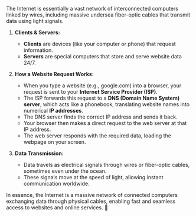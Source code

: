 The Internet is essentially a vast network of interconnected computers linked by wires, including massive undersea fiber-optic cables that transmit data using light signals.

1. **Clients & Servers:**
    - **Clients** are devices (like your computer or phone) that request information.
    - **Servers** are special computers that store and serve website data 24/7.
    
2. **How a Website Request Works:**
    - When you type a website (e.g., google.com) into a browser, your request is sent to your **Internet Service Provider (ISP)**.
    - The ISP forwards this request to a **DNS (Domain Name System) server**, which acts like a phonebook, translating website names into numerical **IP addresses**.
    - The DNS server finds the correct IP address and sends it back.
    - Your browser then makes a direct request to the web server at that IP address.
    - The web server responds with the required data, loading the webpage on your screen.
    
3. **Data Transmission:**
    - Data travels as electrical signals through wires or fiber-optic cables, sometimes even under the ocean.
    - These signals move at the speed of light, allowing instant communication worldwide.

In essence, the Internet is a massive network of connected computers exchanging data through physical cables, enabling fast and seamless access to websites and online services. 🚀